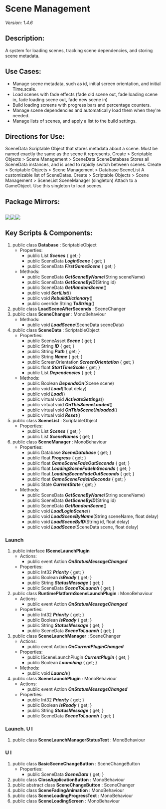 # Scene Management
*Version: 1.4.6*
## Description: 
A system for loading scenes, tracking scene dependencies, and storing scene metadata.
## Use Cases: 
* Manage scene metadata, such as id, initial screen orientation, and initial Time.scale.
* Load scenes with fade effects (fade old scene out, fade loading scene in, fade loading scene out, fade new scene in) 
* Build loading screens with progress bars and percentage counters.  
* Manage scene dependencies and automatically load them when they're needed. 
* Manage lists of scenes, and apply a list to the build settings.
## Directions for Use: 
SceneData
Scriptable Object that stores metadata about a scene.
Must be named exactly the same as the scene it represents.
Create > Scriptable Objects > Scene Management > SceneData
SceneDatabase
Stores all SceneData instances, and is used to rapidly switch between scenes.
Create > Scriptable Objects > Scene Management > Database
SceneList
A customizable list of SceneDatas.
Create > Scriptable Objects > Scene Management > SceneList
SceneManager (singleton)
Attach to a GameObject.
Use this singleton to load scenes.
## Package Mirrors: 
[<img src='https://img.itch.zone/aW1nLzEzNzQ2ODg3LnBuZw==/original/npRUfq.png'>](https://github.com/Iron-Mountain-Software/scene-management)[<img src='https://img.itch.zone/aW1nLzEzNzQ2ODkyLnBuZw==/original/Fq0ORM.png'>](https://www.npmjs.com/package/com.iron-mountain.scene-management)[<img src='https://img.itch.zone/aW1nLzEzNzQ2ODk4LnBuZw==/original/Rv4m96.png'>](https://iron-mountain.itch.io/scene-management)
---
## Key Scripts & Components: 
1. public class **Database** : ScriptableObject
   * Properties: 
      * public List<SceneData> ***Scenes***  { get; }
      * public SceneData ***LoginScene***  { get; }
      * public SceneData ***FirstGameScene***  { get; }
   * Methods: 
      * public SceneData ***GetSceneByName***(String sceneName)
      * public SceneData ***GetSceneByID***(String id)
      * public SceneData ***GetRandomScene***()
      * public void ***SortList***()
      * public void ***RebuildDictionary***()
      * public override String ***ToString***()
1. public class **LoadSceneAfterSeconds** : SceneChanger
1. public class **SceneChanger** : MonoBehaviour
   * Methods: 
      * public void ***LoadScene***(SceneData sceneData)
1. public class **SceneData** : ScriptableObject
   * Properties: 
      * public SceneAsset ***Scene***  { get; }
      * public String ***ID***  { get; }
      * public String ***Path***  { get; }
      * public String ***Name***  { get; }
      * public ScreenOrientation ***ScreenOrientation***  { get; }
      * public float ***StartTimeScale***  { get; }
      * public List<String> ***Dependencies***  { get; }
   * Methods: 
      * public Boolean ***DependsOn***(Scene scene)
      * public void ***Load***(float delay)
      * public void ***Load***()
      * public virtual void ***ActivateSettings***()
      * public virtual void ***OnThisSceneLoaded***()
      * public virtual void ***OnThisSceneUnloaded***()
      * public virtual void ***Reset***()
1. public class **SceneList** : ScriptableObject
   * Properties: 
      * public List<SceneAsset> ***Scenes***  { get; }
      * public List<String> ***SceneNames***  { get; }
1. public class **SceneManager** : MonoBehaviour
   * Properties: 
      * public Database ***SceneDatabase***  { get; }
      * public float ***Progress***  { get; }
      * public float ***GameSceneFadeOutSeconds***  { get; }
      * public float ***LoadingSceneFadeInSeconds***  { get; }
      * public float ***LoadingSceneFadeOutSeconds***  { get; }
      * public float ***GameSceneFadeInSeconds***  { get; }
      * public State ***CurrentState***  { get; }
   * Methods: 
      * public SceneData ***GetSceneByName***(String sceneName)
      * public SceneData ***GetSceneByID***(String id)
      * public SceneData ***GetRandomScene***()
      * public void ***LoadLoginScene***()
      * public void ***LoadSceneByName***(String sceneName, float delay)
      * public void ***LoadSceneByID***(String id, float delay)
      * public void ***LoadScene***(SceneData scene, float delay)
### Launch
1. public interface **ISceneLaunchPlugin**
   * Actions: 
      * public event Action ***OnStatusMessageChanged*** 
   * Properties: 
      * public Int32 ***Priority***  { get; }
      * public Boolean ***IsReady***  { get; }
      * public String ***StatusMessage***  { get; }
      * public SceneData ***SceneToLaunch***  { get; }
1. public class **RuntimePlatformSceneLaunchPlugin** : MonoBehaviour
   * Actions: 
      * public event Action ***OnStatusMessageChanged*** 
   * Properties: 
      * public Int32 ***Priority***  { get; }
      * public Boolean ***IsReady***  { get; }
      * public String ***StatusMessage***  { get; }
      * public SceneData ***SceneToLaunch***  { get; }
1. public class **SceneLaunchManager** : SceneChanger
   * Actions: 
      * public event Action ***OnCurrentPluginChanged*** 
   * Properties: 
      * public ISceneLaunchPlugin ***CurrentPlugin***  { get; }
      * public Boolean ***Launching***  { get; }
   * Methods: 
      * public void ***Launch***()
1. public class **SceneLaunchPlugin** : MonoBehaviour
   * Actions: 
      * public event Action ***OnStatusMessageChanged*** 
   * Properties: 
      * public Int32 ***Priority***  { get; }
      * public Boolean ***IsReady***  { get; }
      * public String ***StatusMessage***  { get; }
      * public SceneData ***SceneToLaunch***  { get; }
### Launch. U I
1. public class **SceneLaunchManagerStatusText** : MonoBehaviour
### U I
1. public class **BasicSceneChangeButton** : SceneChangeButton
   * Properties: 
      * public SceneData ***SceneData***  { get; }
1. public class **CloseApplicationButton** : MonoBehaviour
1. public abstract class **SceneChangeButton** : SceneChanger
1. public class **SceneFadingAnimation** : MonoBehaviour
1. public class **SceneLoadingProgressText** : MonoBehaviour
1. public class **SceneLoadingScreen** : MonoBehaviour
